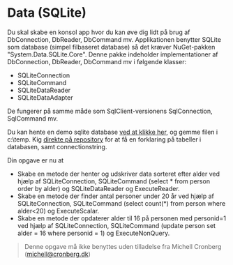 ﻿# Data (SQLite)

Du skal skabe en konsol app hvor du kan øve dig lidt på brug af DbConnection, DbReader, DbCommand mv.
Applikationen benytter SQLite som database (simpel filbaseret database) så det kræver NuGet-pakken "System.Data.SQLite.Core". Denne pakke
indeholder implementationer af DbConnection, DbReader, DbCommand mv i følgende klasser:

- SQLiteConnection
- SQLiteCommand
- SQLiteDataReader
- SQLiteDataAdapter

De fungerer på samme måde som SqlClient-versionens SqlConnection, SqlCommand mv.

Du kan hente en demo sqlite database [ved at klikke her](https://github.com/devcronberg/undervisning-db-sqlite/raw/master/db-download/people.db), og gemme filen i c:\temp. Kig [direkte på repository](https://github.com/mcronberg/undervisning-db-sqlite#sqlite-demo-database) for at få en forklaring på tabeller i databasen, samt connectionstring.

Din opgave er nu at 

- Skabe en metode der henter og udskriver data sorteret efter alder ved hjælp af SQLiteConnection, SQLiteCommand (select * from person order by alder) og SQLiteDataReader og ExecuteReader.
- Skabe en metode der finder antal personer under 20 år ved hjælp af SQLiteConnection, SQLiteCommand (select count(*) from person where alder<20) og ExecuteScalar.
- Skabe en metode der opdaterer alder til 16 på personen med personid=1 ved hjælp af SQLiteConnection, SQLiteCommand (update person set alder = 16 where personid = 1) og ExecuteNonQuery.

<!-- footerstart -->
> Denne opgave må ikke benyttes uden tilladelse fra Michell Cronberg (michell@cronberg.dk)
<!-- footerslut -->
